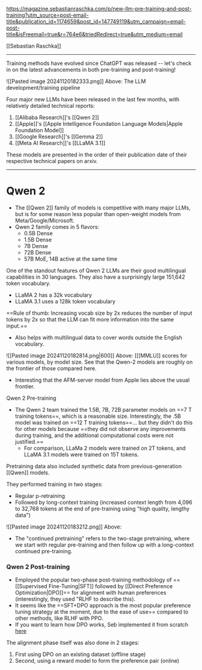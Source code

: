 https://magazine.sebastianraschka.com/p/new-llm-pre-training-and-post-training?utm_source=post-email-title&publication_id=1174659&post_id=147749119&utm_campaign=email-post-title&isFreemail=true&r=764e6&triedRedirect=true&utm_medium=email

[[Sebastian Raschka]]

----

Training methods have evolved since ChatGPT was released -- let's check in on the latest advancements in both pre-training and post-training!

![[Pasted image 20241120182333.png]]
Above: The LLM development/training pipeline

Four major new LLMs have been released in the last few months, with relatively detailed technical reports:
1. [[Alibaba Research]]'s [[Qwen 2]]
2. [[Apple]]'s [[Apple Intelligence Foundation Language Models|Apple Foundation Model]]
3. [[Google Research]]'s [[Gemma 2]]
4. [[Meta AI Research]]'s [[LLaMA 3.1]]

These models are presented in the order of their publication date of their respective technical papers on arxiv.

-----

# Qwen 2
- The [[Qwen 2]] family of models is competitive with many major LLMs, but is for some reason less popular than open-weight models from Meta/Google/Microsoft.
- Qwen 2 family comes in 5 flavors:
	- 0.5B Dense
	- 1.5B Dense
	- 7B Dense
	- 72B Dense
	- 57B MoE, 14B active at the same time

One of the standout features of Qwen 2 LLMs are their good multilingual capabilities in 30 languages. They also have a surprisingly large 151,642 token vocabulary.
- LLaMA 2 has a 32k vocabulary
- LLaMA 3.1 uses a 128k token vocabulary

==Rule of thumb: Increasing vocab size by 2x reduces the number of input tokens by 2x so that the LLM can fit more information into the same input.==
- Also helps with multilingual data to cover words outside the English vocabulary.


![[Pasted image 20241120182814.png|600]]
Above: [[[MMLU]] scores for various models, by model size. See that the Qwen-2 models are roughly on the frontier of those compared here.
- Interesting that the AFM-server model from Apple lies above the usual frontier.

Qwen 2 Pre-training
- The Qwen 2 team trained the 1.5B, 7B, 72B parameter models on ==7 T training tokens==, which is a reasonable size. Interestingly, the .5B model was trained on ==12 T training tokens==... but they didn't do this for other models because ==they did not observe any improvements during training, and the additional computational costs were not justified.==
	- For comparison, LLaMa 2 models were trained on 2T tokens, and LLaMA 3.1 models were trained on 15T tokens.

Pretraining data also included synthetic data from previous-generation [[Qwen]] models.

They performed training in two stages:
- Regular p-retraining
- Followed by long-context training (increased context length from 4,096 to 32,768 tokens at the end of pre-training using "high quality, lengthy data")

![[Pasted image 20241120183212.png]]
Above:
- The "continued pretraining" refers to the two-stage pretraining, where we start with regular pre-training and then follow up with a long-context continued pre-training.

### Qwen 2 Post-training
- Employed the popular two-phase post-training methodology of ==[[Supervised Fine-Tuning|SFT]] followed by [[Direct Preference Optimization|DPO]]== for alignment with human preferences (interestingly, they used "RLHF to describe this).
- It seems like the ==SFT+DPO approach is the most popular preference tuning strategy at the moment, due to the ease of use== compared to other methods, like RLHF with PPO.
- If you want to learn how DPO works, Seb implemented it from scratch [here](https://github.com/rasbt/LLMs-from-scratch/blob/main/ch07/04_preference-tuning-with-dpo/dpo-from-scratch.ipynb)

The alignment phase itself was also done in 2 stages:
1. First using DPO on an existing dataset (offline stage)
2. Second, using a reward model to form the preference pair (online)





























